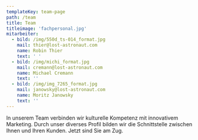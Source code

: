```yaml
---
templateKey: team-page
path: /team
title: Team
titleimage: 'fachpersonal.jpg'
mitarbeiter:
  - bild: /img/550d_ts-014_format.jpg
    mail: thier@lost-astronaut.com
    name: Robin Thier
    text: ' '
  - bild: /img/michi_format.jpg
    mail: cremann@lost-astronaut.com
    name: Michael Cremann
    text: ''
  - bild: /img/img_7265_format.jpg
    mail: janowsky@lost-astronaut.com
    name: Moritz Janowsky
    text: ''
---
```

In unserem Team verbinden wir kulturelle Kompetenz mit innovativem Marketing. Durch unser diverses Profil bilden wir die Schnittstelle zwischen Ihnen und Ihren Kunden. Jetzt sind Sie am Zug.
